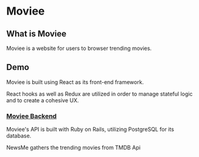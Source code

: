 # Moviee

## What is Moviee

Moviee is a website for users to browser trending movies.

## Demo

Moviee is built using React as its front-end framework.

React hooks as well as Redux are utilized in order to manage stateful logic and to create a cohesive UX.

### [Moviee Backend](https://github.com/ChenyunZhang/movie_assessment_backend)

Moviee's API is built with Ruby on Rails, utilizing PostgreSQL for its database.

NewsMe gathers the trending movies from TMDB Api
